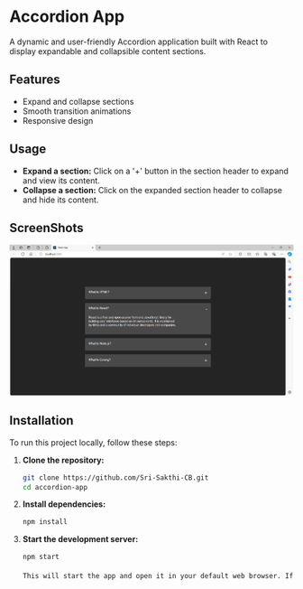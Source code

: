 # Accordion App

A dynamic and user-friendly Accordion application built with React to display expandable and collapsible content sections.

## Features

- Expand and collapse sections
- Smooth transition animations
- Responsive design

## Usage

- **Expand a section:** Click on a '+' button in the section header to expand and view its content.
- **Collapse a section:** Click on the expanded section header to collapse and hide its content.


## ScreenShots

![alt text](image.png)

## Installation

To run this project locally, follow these steps:

1. **Clone the repository:**

    ```sh
    git clone https://github.com/Sri-Sakthi-CB.git
    cd accordion-app
    ```

2. **Install dependencies:**

    ```sh
    npm install
    ```

3. **Start the development server:**

    ```sh
    npm start

    This will start the app and open it in your default web browser. If it doesn't, you can manually open [http://localhost:3000](http://localhost:3000) in your browser.